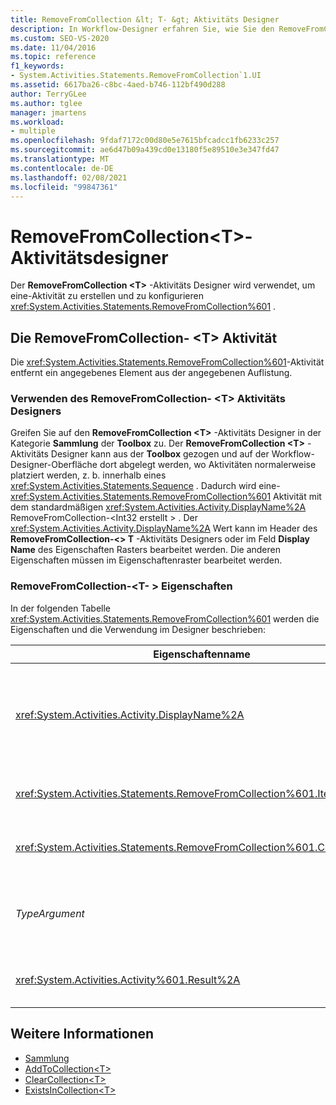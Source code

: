 ```yaml
---
title: RemoveFromCollection &lt; T- &gt; Aktivitäts Designer
description: In Workflow-Designer erfahren Sie, wie Sie den RemoveFromCollection <T> -Aktivitäts Designer verwenden, um eine RemoveFromCollection-Aktivität zu erstellen und zu konfigurieren <T> .
ms.custom: SEO-VS-2020
ms.date: 11/04/2016
ms.topic: reference
f1_keywords:
- System.Activities.Statements.RemoveFromCollection`1.UI
ms.assetid: 6617ba26-c8bc-4aed-b746-112bf490d288
author: TerryGLee
ms.author: tglee
manager: jmartens
ms.workload:
- multiple
ms.openlocfilehash: 9fdaf7172c00d80e5e7615bfcadcc1fb6233c257
ms.sourcegitcommit: ae6d47b09a439cd0e13180f5e89510e3e347fd47
ms.translationtype: MT
ms.contentlocale: de-DE
ms.lasthandoff: 02/08/2021
ms.locfileid: "99847361"
---
```

# <a name="removefromcollectiont-activity-designer"></a>RemoveFromCollection\<T>-Aktivitätsdesigner

Der **RemoveFromCollection \<T>** -Aktivitäts Designer wird verwendet, um eine-Aktivität zu erstellen und zu konfigurieren <xref:System.Activities.Statements.RemoveFromCollection%601> .

## <a name="the-removefromcollectiontactivity"></a>Die RemoveFromCollection- \<T> Aktivität

Die <xref:System.Activities.Statements.RemoveFromCollection%601>-Aktivität entfernt ein angegebenes Element aus der angegebenen Auflistung.

### <a name="using-the-removefromcollectiont-activity-designer"></a>Verwenden des RemoveFromCollection- \<T> Aktivitäts Designers

Greifen Sie auf den **RemoveFromCollection \<T>** -Aktivitäts Designer in der Kategorie **Sammlung** der **Toolbox** zu.
Der **RemoveFromCollection \<T>** -Aktivitäts Designer kann aus der **Toolbox** gezogen und auf der Workflow-Designer-Oberfläche dort abgelegt werden, wo Aktivitäten normalerweise platziert werden, z. b. innerhalb eines <xref:System.Activities.Statements.Sequence> . Dadurch wird eine- <xref:System.Activities.Statements.RemoveFromCollection%601> Aktivität mit dem standardmäßigen <xref:System.Activities.Activity.DisplayName%2A> RemoveFromCollection-<Int32 erstellt \> . Der <xref:System.Activities.Activity.DisplayName%2A> Wert kann im Header des **RemoveFromCollection-<\> T** -Aktivitäts Designers oder im Feld **Display Name** des Eigenschaften Rasters bearbeitet werden. Die anderen Eigenschaften müssen im Eigenschaftenraster bearbeitet werden.

### <a name="the-removefromcollectiont-properties"></a>RemoveFromCollection-<T- \> Eigenschaften

In der folgenden Tabelle <xref:System.Activities.Statements.RemoveFromCollection%601> werden die Eigenschaften und die Verwendung im Designer beschrieben:

|Eigenschaftenname|Erforderlich|Verbrauch|
|-|--------------|-|
|<xref:System.Activities.Activity.DisplayName%2A>|Falsch|Der optionale Anzeigename der <xref:System.Activities.Statements.RemoveFromCollection%601>-Aktivität. Der Standardwert ist der RemoveFromCollection-<Int32 \> .<br /><br /> Obwohl der <xref:System.Activities.Activity.DisplayName%2A> nicht zwingend erforderlich ist, wird empfohlen, einen Anzeigenamen zu verwenden.|
|<xref:System.Activities.Statements.RemoveFromCollection%601.Item%2A>|Richtig|Das Element **, das aus der \<T> Auflistung** entfernt werden soll. Dieses Element ist vom Typ *T*, der vom Typ *TypeArgument* ist. Geben Sie im Eigenschaftenraster einen Visual Basic-Ausdruck ein, um das Element anzugeben.|
|<xref:System.Activities.Statements.RemoveFromCollection%601.Collection%2A>|Richtig|Die Auflistung, aus der das Element entfernt werden soll. Diese Auflistung weist den Typ **ICollection<TypeArgument auf \> .** Geben Sie im Eigenschaften Raster einen Visual Basic Ausdruck ein, um die Sammlung anzugeben.|
|*TypeArgument*|Richtig|Der Typ T der in der <xref:System.Collections.Generic.ICollection%601> enthaltenen Elemente. Standardmäßig ist dieser *TypeArgument* -Typ auf **Int32** festgelegt. Ändern Sie den Wert von *TypeArgument* im Kombinations Feld des Eigenschaften Rasters, um den Typ zu ändern.|
|<xref:System.Activities.Activity%601.Result%2A>|Falsch|Ein Wert, der angibt, ob das angegebene Element aus der Auflistung entfernt wurde. Um eine Variable anzugeben, die an das Ergebnis gebunden werden soll, geben Sie im Eigenschaftenraster eine Variable ein.|

## <a name="see-also"></a>Weitere Informationen

- [Sammlung](../workflow-designer/collection-activity-designers.md)
- [AddToCollection\<T>](../workflow-designer/addtocollection-t-activity-designer.md)
- [ClearCollection\<T>](../workflow-designer/clearcollection-t-activity-designer.md)
- [ExistsInCollection\<T>](../workflow-designer/existsincollection-t-activity-designer.md)